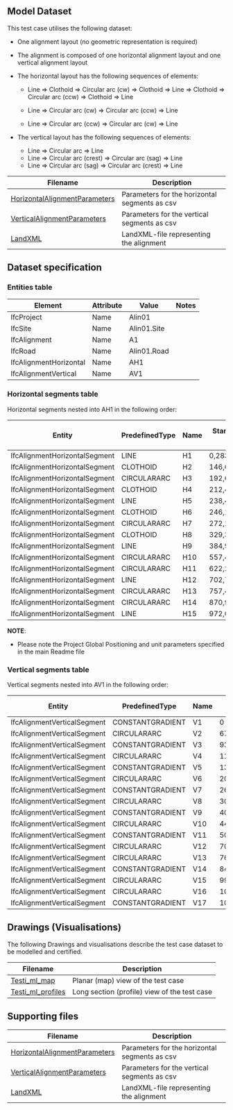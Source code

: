 ## Model Dataset
This test case utilises the following dataset:

- One alignment layout (no geometric representation is required)
- The alignment is composed of one horizontal alignment layout and one vertical alignment layout
- The horizontal layout has the following sequences of elements:

  - Line => Clothoid => Circular arc (cw) => Clothoid => Line => Clothoid => Circular arc (ccw) => Clothoid => Line

  - Line => Circular arc (cw) => Circular arc (ccw) => Line

  - Line => Circular arc (ccw) => Circular arc (cw) => Line
- The vertical layout has the following sequences of elements:

  - Line => Circular arc => Line
  - Line => Circular arc (crest) => Circular arc (sag) => Line
  - Line => Circular arc (sag) => Circular arc (crest) => Line



| Filename                                                     | Description                                   |
| ------------------------------------------------------------ | --------------------------------------------- |
| [HorizontalAlignmentParameters](./HorizontalAlignmentParameters.csv) | Parameters for the horizontal segments as csv |
| [VerticalAlignmentParameters](./VerticalAlignmentParameters.csv) | Parameters for the vertical segments as csv   |
| [LandXML](./Testi_101_ml.xml)                                | LandXML-file representing the alignment       |

## Dataset specification

### Entities table

| **Element**            | **Attribute** | **Value**   | **Notes** |
| ---------------------- | ------------- | ----------- | --------- |
| IfcProject             | Name          | Alin01      |           |
| IfcSite                | Name          | Alin01.Site |           |
| IfcAlignment           | Name          | A1          |           |
| IfcRoad                | Name          | Alin01.Road |           |
| IfcAlignmentHorizontal | Name          | AH1         |           |
| IfcAlignmentVertical   | Name          | AV1         |           |

### Horizontal segments table

Horizontal segments nested into AH1 in the following order:

| Entity                        | PredefinedType | Name | Start Point X | Start Point Y | Start Direction | Start Radius Of Curvature | End Radius Of Curvature | Segment Length |
| ----------------------------- | -------------- | ---- | ------------- | ------------- | --------------- | ------------------------- | ----------------------- | -------------- |
| IfcAlignmentHorizontalSegment | LINE           | H1   | 0,283714      | 18,750471     | 0,712199896     | 0                         | 0                       | 193,4232       |
| IfcAlignmentHorizontalSegment | CLOTHOID       | H2   | 146,690778    | 145,152631    | 0,712199906     | 0                         | 200                     | 63,845         |
| IfcAlignmentHorizontalSegment | CIRCULARARC    | H3   | 192,677965    | 189,335669    | 0,871812399     | 200                       | 200                     | 34,420584      |
| IfcAlignmentHorizontalSegment | CLOTHOID       | H4   | 212,454617    | 217,455754    | 1,043915278     | 200                       | 0                       | 63,845         |
| IfcAlignmentHorizontalSegment | LINE           | H5   | 238,485471    | 275,673937    | 1,203527843     | 0                         | 0                       | 21,346852      |
| IfcAlignmentHorizontalSegment | CLOTHOID       | H6   | 246,15043     | 295,597202    | 1,20352782      | 0                         | -200                    | 63,845         |
| IfcAlignmentHorizontalSegment | CIRCULARARC    | H7   | 272,181284    | 353,815386    | 1,04391532      | -200                      | -200                    | 85,355704      |
| IfcAlignmentHorizontalSegment | CLOTHOID       | H8   | 329,316712    | 416,355174    | 0,617136819     | -200                      | 0                       | 63,845         |
| IfcAlignmentHorizontalSegment | LINE           | H9   | 384,951684    | 447,527472    | 0,457524298     | 0                         | 0                       | 192,323738     |
| IfcAlignmentHorizontalSegment | CIRCULARARC    | H10  | 557,494701    | 532,482327    | 0,457524293     | 200                       | 200                     | 82,814142      |
| IfcAlignmentHorizontalSegment | CIRCULARARC    | H11  | 622,220317    | 583,190771    | 0,871595018     | -200                      | -200                    | 100,11889      |
| IfcAlignmentHorizontalSegment | LINE           | H12  | 702,781991    | 640,862461    | 0,371000558     | 0                         | 0                       | 58,659577      |
| IfcAlignmentHorizontalSegment | CIRCULARARC    | H13  | 757,450667    | 662,129379    | 0,371000555     | -200                      | -200                    | 115,440984     |
| IfcAlignmentHorizontalSegment | CIRCULARARC    | H14  | 870,909519    | 671,499388    | 6,076980939     | 200                       | 200                     | 102,335082     |
| IfcAlignmentHorizontalSegment | LINE           | H15  | 972,00724     | 676,521331    | 0,305471033     | 0                         | 0                       | 28,790227      |

**NOTE**:

- Please note the Project Global Positioning and unit parameters specified in the main Readme file

### Vertical segments table

Vertical segments nested into AV1 in the following order:

| Entity                      | PredefinedType   | Name | Start Dist Along | Horizontal Length | Start Height | Start Gradient | End Gradient | RadiusOfCurvature |
| --------------------------- | ---------------- | ---- | ---------------- | ----------------- | ------------ | -------------- | ------------ | ----------------- |
| IfcAlignmentVerticalSegment | CONSTANTGRADIENT | V1   | 0                | 67,96662759       | 43,475329    | -0,007734105   | -0,007734105 | 0                 |
| IfcAlignmentVerticalSegment | CIRCULARARC      | V2   | 67,96662759      | 25,56006049       | 42,94966796  | -0,007734105   | -0,093338018 | -300              |
| IfcAlignmentVerticalSegment | CONSTANTGRADIENT | V3   | 93,52668809      | 20,39853177       | 41,66031927  | -0,093338018   | -0,093338018 | 0                 |
| IfcAlignmentVerticalSegment | CIRCULARARC      | V4   | 113,9252199      | 21,6842049        | 39,75636075  | -0,093338018   | -0,020657799 | 300               |
| IfcAlignmentVerticalSegment | CONSTANTGRADIENT | V5   | 135,6094248      | 68,62574308       | 38,52203122  | -0,020657799   | -0,020657799 | 0                 |
| IfcAlignmentVerticalSegment | CIRCULARARC      | V6   | 204,2351678      | 56,93193013       | 37,10437443  | -0,020657799   | 0,007812811  | 2000              |
| IfcAlignmentVerticalSegment | CONSTANTGRADIENT | V7   | 261,167098       | 46,44967561       | 36,73880354  | 0,007812811    | 0,007812811  | 0                 |
| IfcAlignmentVerticalSegment | CIRCULARARC      | V8   | 307,6167736      | 101,9005629       | 37,10170608  | 0,007812811    | 0,048630199  | 2500              |
| IfcAlignmentVerticalSegment | CONSTANTGRADIENT | V9   | 409,5173365      | 30,59165499       | 39,97629696  | 0,048630199    | 0,048630199  | 0                 |
| IfcAlignmentVerticalSegment | CIRCULARARC      | V10  | 440,1089914      | 64,02882141       | 41,46397522  | 0,048630199    | -0,01545787  | -1000             |
| IfcAlignmentVerticalSegment | CONSTANTGRADIENT | V11  | 504,1378129      | 203,5716837       | 42,52487872  | -0,01545787    | -0,01545787  | 0                 |
| IfcAlignmentVerticalSegment | CIRCULARARC      | V12  | 707,7094965      | 55,84829226       | 39,3780941   | -0,01545787    | -0,071486276 | -1000             |
| IfcAlignmentVerticalSegment | CIRCULARARC      | V13  | 763,5577815      | 76,62507339       | 36,95215385  | -0,071486276   | 0,005320833  | 1000              |
| IfcAlignmentVerticalSegment | CONSTANTGRADIENT | V14  | 840,1828549      | 152,3446543       | 34,42091694  | 0,005320833    | 0,005320833  | 0                 |
| IfcAlignmentVerticalSegment | CIRCULARARC      | V15  | 992,5275091      | 36,817362         | 35,23151739  | 0,005320833    | 0,023736122  | 2000              |
| IfcAlignmentVerticalSegment | CIRCULARARC      | V16  | 1029,344877      | 52,56256394       | 35,76637241  | 0,023736122    | -0,028845118 | -1000             |
| IfcAlignmentVerticalSegment | CONSTANTGRADIENT | V17  | 1081,907441      | 188,5015408       | 35,6321942   | -0,028845118   | -0,028845118 | 0                 |

## Drawings (Visualisations)

The following Drawings and visualisations describe the test case dataset to be modelled and certified.

| Filename                                     | Description                                  |
| -------------------------------------------- | -------------------------------------------- |
| [Testi_ml_map](./Testi_ml_map.pdf)           | Planar (map) view of the test case           |
| [Testi_ml_profiles](./Testi_ml_profiles.pdf) | Long section (profile) view of the test case |


## Supporting files

| Filename                                                     | Description                                   |
| ------------------------------------------------------------ | --------------------------------------------- |
| [HorizontalAlignmentParameters](./HorizontalAlignmentParameters.csv) | Parameters for the horizontal segments as csv |
| [VerticalAlignmentParameters](./VerticalAlignmentParameters.csv) | Parameters for the vertical segments as csv   |
| [LandXML](./Testi_101_ml.xml)                                | LandXML-file representing the alignment       |